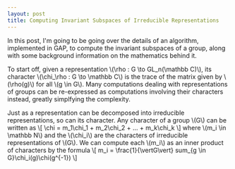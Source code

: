 ```yaml
---
layout: post
title: Computing Invariant Subspaces of Irreducible Representations
---
```


In this post, I'm going to be going over the details of an algorithm, implemented in GAP, to compute the invariant subspaces of a group, along with some background information on the mathematics behind it. 

To start off, given a representation \\(\rho : G \to GL_n(\mathbb C)\\), its character \\(\chi_\rho : G \to \mathbb C\\) is the trace of the matrix given by \\(\rho(g)\\) for all \\(g \in G\\). Many computations dealing with representations of groups can be re-expressed as computations involving their characters instead, greatly simplfying the complexity.

Just as a representation can be decomposed into irreducible representations, so can its character. Any character of a group \\(G\\) can be written as \\[ \chi = m_1\chi_1 + m_2\chi_2 + ... + m_k\chi_k \\] where \\(m_i \in \mathbb N\\) and the \\(\chi_i\\) are the characters of irreducible representations of \\(G\\). We can compute each \\(m_i\\) as an inner product of characters by the formula \\[ m_i = \frac{1}{\vertG\vert} sum_{g \in G}\chi_i(g)\chi(g^{-1}) \\]
